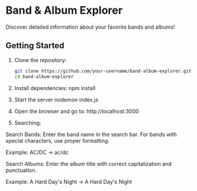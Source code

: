# Band & Album Explorer  

Discover detailed information about your favorite bands and albums!  

## Getting Started  

1. Clone the repository:  
   ```bash
   git clone https://github.com/your-username/band-album-explorer.git
   cd band-album-explorer

2. Install dependencies:
    npm install

3. Start the server
    nodemon index.js

4. Open the browser and go to:
    http://localhost:3000
    
5. Searching:

Search Bands: Enter the band name in the search bar. 
For bands with special characters, use proper formatting.

Example:
AC/DC → ac/dc

Search Albums: Enter the album title with correct capitalization and punctuation.

Example:
A Hard Day's Night → A Hard Day's Night
